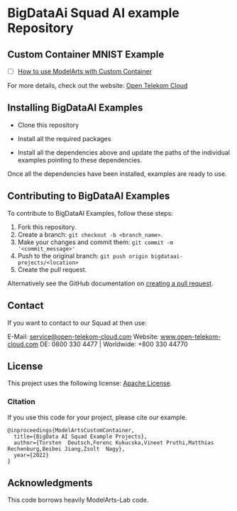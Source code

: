 # BigDataAi Squad AI example Repository 

## Custom Container MNIST Example
- [ ] [How to use ModelArts with Custom Container](https://github.com/opentelekomcloud/bigdataai-projects/tree/main/modelarts-custom-container-mnist-demo )


For more details, check out the website: <a href="https://open-telekom-cloud.com/">Open Telekom Cloud</a>

## Installing BigDataAI Examples
* Clone this repository

* Install all the required packages

* Install all the dependencies above and update the paths of the individual examples pointing to these dependencies.

Once all the dependencies have been installed, examples are ready to use.

## Contributing to BigDataAI Examples
To contribute to BigDataAI Examples, follow these steps:

1. Fork this repository.
2. Create a branch: `git checkout -b <branch_name>`.
3. Make your changes and commit them: `git commit -m '<commit_message>'`
4. Push to the original branch: `git push origin bigdataai-projects/<location>`
5. Create the pull request.

Alternatively see the GitHub documentation on [creating a pull request](https://help.github.com/en/github/collaborating-with-issues-and-pull-requests/creating-a-pull-request).

## Contact

If you want to contact to our Squad at then use:

E-Mail: service@open-telekom-cloud.com
Website: www.open-telekom-cloud.com
DE:  0800 330 4477 | Worldwide: +800 330 44770

## License

This project uses the following license: [Apache License](https://github.com/opentelekomcloud/bigdataai-projects/blob/main/LICENSE).

### Citation
If you use this code for your project, please cite our example.
```
@inproceedings{ModelArtsCustomContainer,
  title={BigData AI Squad Example Projects},
  author={Torsten  Deutsch,Ferenc Kukucska,Vineet Pruthi,Matthias Rechenburg,Beibei Jiang,Zsolt  Nagy},
  year={2022}
}
```

## Acknowledgments
This code borrows heavily ModelArts-Lab code.
